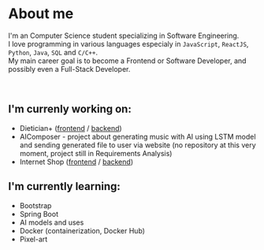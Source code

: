 # About me
I'm an Computer Science student specializing in Software Engineering.<br>
I love programming in various languages especialy in `JavaScript`, `ReactJS`, `Python`, `Java`, `SQL` and `C/C++`.<br>
My main career goal is to become a Frontend or Software Developer, and possibly even a Full-Stack Developer.

<br>

## I'm currenly working on:
* Dietician+ ([frontend](https://github.com/BartlomiejJaruga/dietitian-plus-frontend) / [backend](https://github.com/BartlomiejJaruga/dietitian-plus-backend))
* AIComposer - project about generating music with AI using LSTM model and sending generated file to user via website (no repository at this very moment, project still in Requirements Analysis)
* Internet Shop ([frontend](https://github.com/BartlomiejJaruga/internet-shop-frontend) / [backend](https://github.com/BartlomiejJaruga/internet-shop-backend))

## I'm currently learning:
* Bootstrap
* Spring Boot
* AI models and uses
* Docker (containerization, Docker Hub)
* Pixel-art

<!--
**BartlomiejJaruga/BartlomiejJaruga** is a ✨ _special_ ✨ repository because its `README.md` (this file) appears on your GitHub profile.

Here are some ideas to get you started:

- 🔭 I’m currently working on ...
- 🌱 I’m currently learning ...
- 👯 I’m looking to collaborate on ...
- 🤔 I’m looking for help with ...
- 💬 Ask me about ...
- 📫 How to reach me: ...
- 😄 Pronouns: ...
- ⚡ Fun fact: ...
-->
